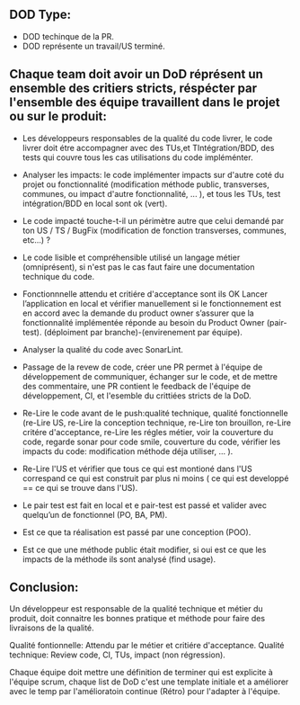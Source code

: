 ## DOD Type:
- DOD techinque de la PR.
- DOD représente un travail/US terminé.



## Chaque team doit avoir un DoD réprésent un ensemble des critiers stricts, réspécter par l'ensemble des équipe travaillent dans le projet ou sur le produit:

- Les développeurs responsables de la qualité du code livrer, le code livrer doit étre accompagner avec des TUs,et TIntégration/BDD, des tests qui couvre tous les cas utilisations du code impléménter.
- Analyser les impacts: le code implémenter impacts sur d'autre coté du projet ou fonctionnalité (modification méthode public, transverses, communes, ou impact d'autre fonctionnalité, ... ), et tous les TUs, test intégration/BDD en local sont ok (vert).
- Le code impacté touche-t-il un périmètre autre que celui demandé par ton US / TS / BugFix (modification de fonction transverses, communes, etc...) ?

- Le code lisible et compréhensible utilisé un langage métier (omniprésent), si n'est pas le cas faut faire une documentation technique du code.
- Fonctionnnelle attendu et critiére d'acceptance sont ils OK 
Lancer l’application en local et vérifier manuellement si le fonctionnement est en accord avec la demande du product owner
	s’assurer que la fonctionnalité implémentée réponde au besoin du Product Owner (pair-test). (déploiment par branche)-(envirenement par équipe).
- Analyser la qualité du code avec SonarLint.
- Passage de la revew de code, créer une PR permet à l'équipe de développement de communiquer, échanger sur le code, et de mettre des commentaire, une PR contient le feedback de l'équipe de développement, CI, et l'esemble du crittiées stricts de la DoD.

- Re-Lire le code avant de le push:qualité technique, qualité fonctionnelle (re-Lire US, re-Lire la conception technique, re-Lire ton brouillon, re-Lire critére d'acceptance, re-Lire les régles métier, voir la couverture du code, regarde sonar pour code smile, couverture du code, vérifier les impacts du code: modification méthode déja utiliser, ... ).

- Re-Lire l'US et vérifier que tous ce qui est montioné dans l'US correspand ce qui est construit par plus ni moins ( ce qui est developpé == ce qui se trouve dans l'US).
- Le pair test est fait en local et e pair-test est passé et valider avec quelqu’un de fonctionnel (PO, BA, PM).
- Est ce que ta réalisation est passé par une conception (POO).
- Est ce que une méthode public était modifier, si oui est ce que les impacts de la méthode ils sont analysé (find usage).



## Conclusion:
Un développeur est responsable de la qualité technique et métier du produit, doit connaitre les bonnes pratique et méthode pour faire des livraisons de la qualité.

Qualité fontionnelle: Attendu par le métier et critiére d'acceptance.
Qualité technique: Review code, CI, TUs, impact (non régression).

Chaque équipe doit mettre une définition de terminer qui est explicite à l'équipe scrum, chaque list de DoD c'est une template initiale et a améliorer avec le temp par l'amélioratoin continue (Rétro) pour l'adapter à l'équipe.
